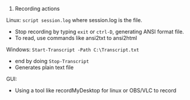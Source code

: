 1. Recording actions

Linux:
`script session.log` where session.log is the file.
- Stop recording by typing `exit` or `ctrl-D`, generating ANSI format file.
- To read, use commands like ansi2txt to ansi2html

Windows:
`Start-Transcript -Path C:\Transcript.txt`
- end by doing `Stop-Transcript`
- Generates plain text file

GUI:
- Using a tool like recordMyDesktop for linux or OBS/VLC to record